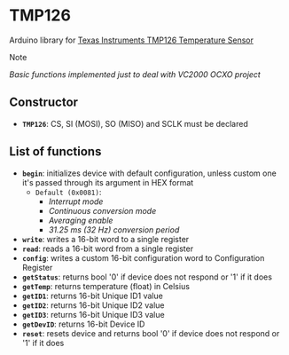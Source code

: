 # TMP126
Arduino library for [Texas Instruments TMP126 Temperature Sensor](https://www.ti.com/lit/gpn/TMP126)

>[!NOTE]
>*Basic functions implemented just to deal with VC2000 OCXO project*

## Constructor
- **`TMP126`**: CS, SI (MOSI), SO (MISO) and SCLK must be declared

## List of functions
- **`begin`**: initializes device with default configuration, unless custom one it's passed through its argument in HEX format
  - `Default (0x0081)`:
    - *Interrupt mode*
    - *Continuous conversion mode*
    - *Averaging enable*
    - *31.25 ms (32 Hz) conversion period*
- **`write`**: writes a 16-bit word to a single register
- **`read`**: reads a 16-bit word from a single register
- **`config`**: writes a custom 16-bit configuration word to Configuration Register
- **`getStatus`**: returns bool '0' if device does not respond or '1' if it does
- **`getTemp`**: returns temperature (float) in Celsius
- **`getID1`**: returns 16-bit Unique ID1 value
- **`getID2`**: returns 16-bit Unique ID2 value
- **`getID3`**: returns 16-bit Unique ID3 value
- **`getDevID`**: returns 16-bit Device ID
- **`reset`**: resets device and returns bool '0' if device does not respond or '1' if it does
